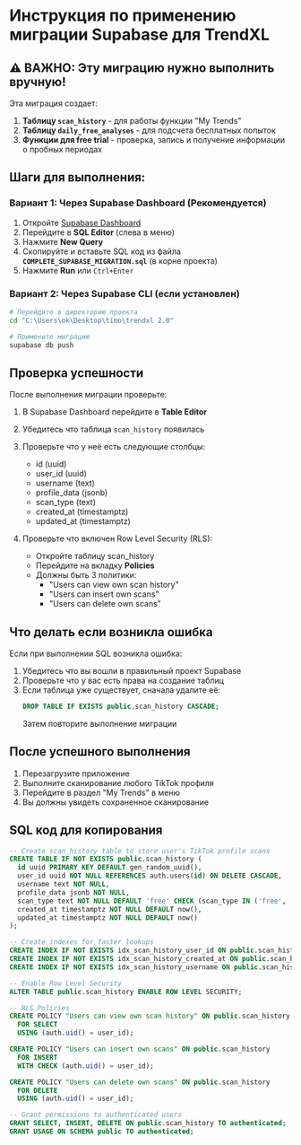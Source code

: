 # Инструкция по применению миграции Supabase для TrendXL

## ⚠️ ВАЖНО: Эту миграцию нужно выполнить вручную!

Эта миграция создает:

1. **Таблицу `scan_history`** - для работы функции "My Trends"
2. **Таблицу `daily_free_analyses`** - для подсчета бесплатных попыток
3. **Функции для free trial** - проверка, запись и получение информации о пробных периодах

## Шаги для выполнения:

### Вариант 1: Через Supabase Dashboard (Рекомендуется)

1. Откройте [Supabase Dashboard](https://supabase.com/dashboard/project/jynidxwtbjrxmsbfpqra/editor)
2. Перейдите в **SQL Editor** (слева в меню)
3. Нажмите **New Query**
4. Скопируйте и вставьте SQL код из файла **`COMPLETE_SUPABASE_MIGRATION.sql`** (в корне проекта)
5. Нажмите **Run** или `Ctrl+Enter`

### Вариант 2: Через Supabase CLI (если установлен)

```bash
# Перейдите в директорию проекта
cd "C:\Users\ok\Desktop\timo\trendxl 2.0"

# Примените миграцию
supabase db push
```

## Проверка успешности

После выполнения миграции проверьте:

1. В Supabase Dashboard перейдите в **Table Editor**
2. Убедитесь что таблица `scan_history` появилась
3. Проверьте что у неё есть следующие столбцы:

   - id (uuid)
   - user_id (uuid)
   - username (text)
   - profile_data (jsonb)
   - scan_type (text)
   - created_at (timestamptz)
   - updated_at (timestamptz)

4. Проверьте что включен Row Level Security (RLS):
   - Откройте таблицу scan_history
   - Перейдите на вкладку **Policies**
   - Должны быть 3 политики:
     - "Users can view own scan history"
     - "Users can insert own scans"
     - "Users can delete own scans"

## Что делать если возникла ошибка

Если при выполнении SQL возникла ошибка:

1. Убедитесь что вы вошли в правильный проект Supabase
2. Проверьте что у вас есть права на создание таблиц
3. Если таблица уже существует, сначала удалите её:
   ```sql
   DROP TABLE IF EXISTS public.scan_history CASCADE;
   ```
   Затем повторите выполнение миграции

## После успешного выполнения

1. Перезагрузите приложение
2. Выполните сканирование любого TikTok профиля
3. Перейдите в раздел "My Trends" в меню
4. Вы должны увидеть сохраненное сканирование

## SQL код для копирования

```sql
-- Create scan_history table to store user's TikTok profile scans
CREATE TABLE IF NOT EXISTS public.scan_history (
  id uuid PRIMARY KEY DEFAULT gen_random_uuid(),
  user_id uuid NOT NULL REFERENCES auth.users(id) ON DELETE CASCADE,
  username text NOT NULL,
  profile_data jsonb NOT NULL,
  scan_type text NOT NULL DEFAULT 'free' CHECK (scan_type IN ('free', 'paid')),
  created_at timestamptz NOT NULL DEFAULT now(),
  updated_at timestamptz NOT NULL DEFAULT now()
);

-- Create indexes for faster lookups
CREATE INDEX IF NOT EXISTS idx_scan_history_user_id ON public.scan_history(user_id);
CREATE INDEX IF NOT EXISTS idx_scan_history_created_at ON public.scan_history(created_at DESC);
CREATE INDEX IF NOT EXISTS idx_scan_history_username ON public.scan_history(username);

-- Enable Row Level Security
ALTER TABLE public.scan_history ENABLE ROW LEVEL SECURITY;

-- RLS Policies
CREATE POLICY "Users can view own scan history" ON public.scan_history
  FOR SELECT
  USING (auth.uid() = user_id);

CREATE POLICY "Users can insert own scans" ON public.scan_history
  FOR INSERT
  WITH CHECK (auth.uid() = user_id);

CREATE POLICY "Users can delete own scans" ON public.scan_history
  FOR DELETE
  USING (auth.uid() = user_id);

-- Grant permissions to authenticated users
GRANT SELECT, INSERT, DELETE ON public.scan_history TO authenticated;
GRANT USAGE ON SCHEMA public TO authenticated;
```
